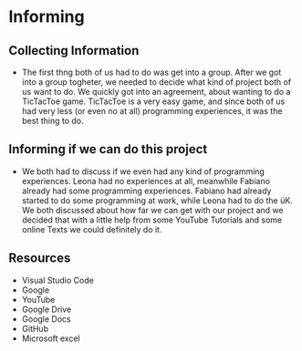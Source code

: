 # Informing
## Collecting Information 

<ul><li> The first thng both of us had to do was get into a group. After we got into a group togheter, we needed to decide what kind of project both of us want to do. We quickly got into an agreement, about wanting to do a TicTacToe game. TicTacToe is a very easy game, and since both of us had very less (or even no at all) programming experiences, it was the best thing to do.</li></ul>

## Informing if we can do this project 

<ul><li> We both had to discuss if we even had any kind of programming experiences. Leona had no experiences at all, meanwhile Fabiano already had some programming experiences. Fabiano had already started to do some programming at work, while Leona had to do the üK. We both discussed about how far we can get with our project and we decided that with a little help from some YouTube Tutorials and some online Texts we could definitely do it. </li></ul>

## Resources 

<ul>
<li> Visual Studio Code </li>
<li> Google </li>
<li> YouTube </li>
<li> Google Drive </li> 
<li> Google Docs </li> 
<li> GitHub </li> 
<li> Microsoft excel </li>
<ul>
